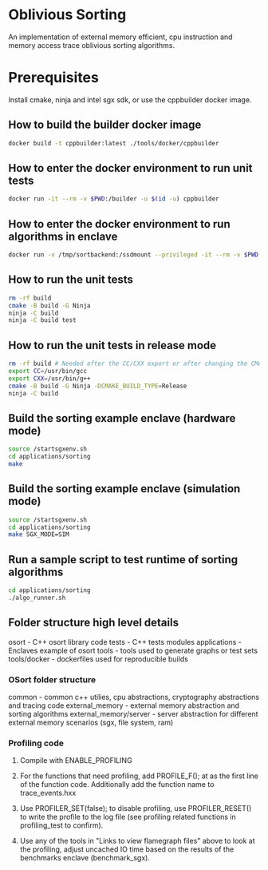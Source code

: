 # Oblivious Sorting
An implementation of external memory efficient, cpu instruction and memory access trace oblivious sorting algorithms.

# Prerequisites
Install cmake, ninja and intel sgx sdk, or use the cppbuilder docker image.

## How to build the builder docker image
```bash
docker build -t cppbuilder:latest ./tools/docker/cppbuilder
```

## How to enter the docker environment to run unit tests
```bash
docker run -it --rm -v $PWD:/builder -u $(id -u) cppbuilder
```

## How to enter the docker environment to run algorithms in enclave
```bash
docker run -v /tmp/sortbackend:/ssdmount --privileged -it --rm -v $PWD:/builder cppbuilder
```

## How to run the unit tests
```bash
rm -rf build
cmake -B build -G Ninja
ninja -C build
ninja -C build test
```

## How to run the unit tests in release mode

```bash
rm -rf build # Needed after the CC/CXX export or after changing the CMAKE_BUILD_TYPE
export CC=/usr/bin/gcc
export CXX=/usr/bin/g++
cmake -B build -G Ninja -DCMAKE_BUILD_TYPE=Release
ninja -C build
```

## Build the sorting example enclave (hardware mode)
```bash
source /startsgxenv.sh
cd applications/sorting
make
```

## Build the sorting example enclave (simulation mode)
```bash
source /startsgxenv.sh
cd applications/sorting
make SGX_MODE=SIM
```

## Run a sample script to test runtime of sorting algorithms
```bash
cd applications/sorting
./algo_runner.sh
```

## Folder structure high level details

osort - C++ osort library code
tests - C++ tests modules
applications - Enclaves example of osort
tools - tools used to generate graphs or test sets
tools/docker - dockerfiles used for reproducible builds

### OSort folder structure

common - common c++ utilies, cpu abstractions, cryptography abstractions and tracing code
external_memory - external memory abstraction and sorting algorithms
external_memory/server - server abstraction for different external memory scenarios (sgx, file system, ram)


### Profiling code

1) Compile with ENABLE_PROFILING

2) For the functions that need profiling, add PROFILE_F(); at as the first line of the function code. Additionally add the function name to trace_events.hxx

3) Use PROFILER_SET(false); to disable profiling, use PROFILER_RESET() to write the profile to the log file (see profiling related functions in profiling_test to confirm).

4) Use any of the tools in "Links to view flamegraph files" above to look at the profiling, adjust uncached IO time based on the results of the benchmarks enclave (benchmark_sgx).

